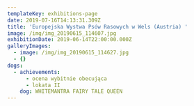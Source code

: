 ```yaml
---
templateKey: exhibitions-page
date: 2019-07-16T14:13:31.309Z
title: 'Europejska Wystwa Psów Rasowych w Wels (Austria) '
image: /img/img_20190615_114607.jpg
exhibitionDate: 2019-06-14T22:00:00.000Z
galleryImages:
  - image: /img/img_20190615_114627.jpg
  - {}
dogs:
  - achievements:
      - ocena wybitnie obecująca
      - lokata II
    dog: WHITEMANTRA FAIRY TALE QUEEN
---
```


